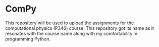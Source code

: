 # ComPy
This repository will be used to upload the assignments for the computational physics (P346) course. This repository got its name as it resonates with the course name along with my comfortability in programming Python.
